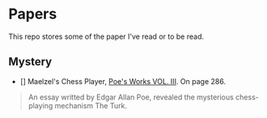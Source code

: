 # Papers
This repo stores some of the paper I've read or to be read.
## Mystery 
- [] Maelzel's Chess Player, [Poe's Works VOL. III](http://www.gasl.org/refbib/Poe__Works__Vol_3.pdf). On page 286.
> An essay writted by Edgar Allan Poe, revealed the mysterious chess-playing mechanism The Turk.
